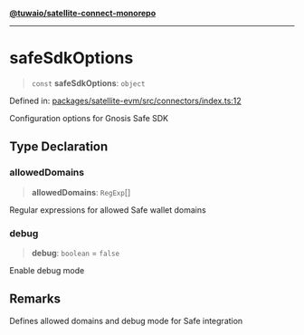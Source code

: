 [**@tuwaio/satellite-connect-monorepo**](../../../README.md)

***

# safeSdkOptions

> `const` **safeSdkOptions**: `object`

Defined in: [packages/satellite-evm/src/connectors/index.ts:12](https://github.com/TuwaIO/satellite-connect/blob/8360ff0360276ab1441103db09b4fae110570e1d/packages/satellite-evm/src/connectors/index.ts#L12)

Configuration options for Gnosis Safe SDK

## Type Declaration

### allowedDomains

> **allowedDomains**: `RegExp`[]

Regular expressions for allowed Safe wallet domains

### debug

> **debug**: `boolean` = `false`

Enable debug mode

## Remarks

Defines allowed domains and debug mode for Safe integration
